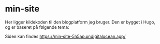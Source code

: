 # min-site
Her ligger kildekoden til den blogplatform jeg bruger. Den er bygget i Hugo, og er baseret på følgende tema: 

Siden kan findes https://min-site-5h5ap.ondigitalocean.app/

